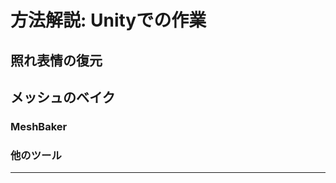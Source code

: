 # 方法解説: Unityでの作業

## 照れ表情の復元






## メッシュのベイク

### MeshBaker

### 他のツール



---
<div style="page-break-before:always"/>
